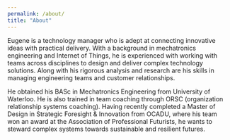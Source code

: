 ```yaml
---
permalink: /about/
title: "About"
---
```


Eugene is a technology manager who is adept at  connecting innovative ideas with practical delivery. With a background  in mechatronics engineering and Internet of Things, he is experienced  with working with teams across disciplines to design and deliver complex technology solutions. Along with his rigorous analysis and research are his skills in managing engineering teams and customer relationships.

He obtained his BASc in Mechatronics Engineering from University of  Waterloo. He is also trained in team coaching through ORSC (organization relationship systems coaching). Having recently completed a Master of  Design in Strategic Foresight & Innovation from OCADU, where his  team won an award at the Association of Professional Futurists, he wants to steward complex systems towards sustainable and resilient futures.